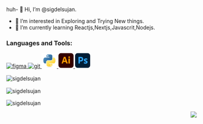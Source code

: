 huh- 👋 Hi, I’m @sigdelsujan.
- 👀 I’m interested in Exploring and Trying New things.
- 🌱 I’m currently learning Reactjs,Nextjs,Javascrit,Nodejs.

<!-- Languages and Tools -->
<h3 align="left">Languages and Tools:</h3>

<p align="left">
 <!--Figma-->
  <a href="https://www.figma.com/" target="_blank" rel="noreferrer">
    <img src="https://www.vectorlogo.zone/logos/figma/figma-icon.svg" alt="figma" width="40" height="40"/>
  </a>
 <!--Git-->
  <a href="https://git-scm.com/" target="_blank" rel="noreferrer">
    <img src="https://www.vectorlogo.zone/logos/git-scm/git-scm-icon.svg" alt="git" width="40" height="40"/>
  </a>
 
 <!--python-->
<a href="https://www.python.org/" style="background-color:white;" width="50" height="50" target="_blank" rel="noreferrer">
<img src="https://raw.githubusercontent.com/devicons/devicon/master/icons/python/python-original.svg" alt="python" width="40" height="40"/>
</a>
<!-- illustrator  -->
 <a href="https://www.illustrator.com/" target="_blank" rel="noreferrer">
<img src="https://raw.githubusercontent.com/devicons/devicon/master/icons/illustrator/illustrator-original.svg" alt="illustrator" width="40" height="40"/>
</a> 
<!-- photoshop  -->
 <a href="https://www.photoshop.com/" target="_blank" rel="noreferrer">
<img src="https://raw.githubusercontent.com/devicons/devicon/master/icons/photoshop/photoshop-original.svg" alt="photoshop" width="40" height="40"/>
</a>
</p>

<p align="left">
<img align="center" src="https://github-readme-stats.vercel.app/api/top-langs?username=sigdelsujan&show_icons=true&theme=dark&locale=en&layout=compact" alt="sigdelsujan" />
</p>

<p align="left">
<img align="center" src="https://github-readme-stats.vercel.app/api?username=sigdelsujan&show_icons=true&theme=dark&locale=en" alt="sigdelsujan" />
</p>

<p align="left">
  <img align="center" src="https://github-readme-streak-stats.herokuapp.com/?user=sigdelsujan&theme=dark&locale=en" alt="sigdelsujan" />
</p>

<p alight="right">
<img align="right" src="https://komarev.com/ghpvc/?username=sigdelsujan&style=plastic&color=blue" />
</p>

<!---
sigdelsujan/sigdelsujan is a ✨ special ✨ repository because its `README.md` (this file) appears on your GitHub profile.
You can click the Preview link to take a look at your changes.
--->
